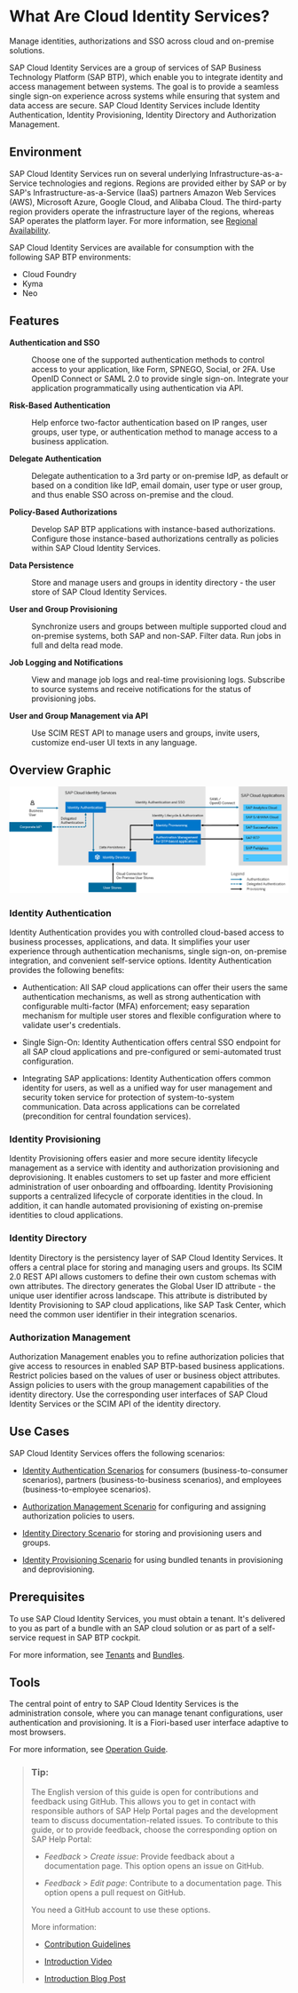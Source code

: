 <!-- loio27882717f44b445fa287936c6f43dc1f -->

# What Are Cloud Identity Services?

Мanage identities, authorizations and SSO across cloud and on-premise solutions. 

SAP Cloud Identity Services are a group of services of SAP Business Technology Platform \(SAP BTP\), which enable you to integrate identity and access management between systems. The goal is to provide a seamless single sign-on experience across systems while ensuring that system and data access are secure. SAP Cloud Identity Services include Identity Authentication, Identity Provisioning, Identity Directory and Authorization Management.





## Environment

SAP Cloud Identity Services run on several underlying Infrastructure-as-a-Service technologies and regions. Regions are provided either by SAP or by SAP's Infrastructure-as-a-Service \(IaaS\) partners Amazon Web Services \(AWS\), Microsoft Azure, Google Cloud, and Alibaba Cloud. The third-party region providers operate the infrastructure layer of the regions, whereas SAP operates the platform layer. For more information, see [Regional Availability](regional-availability-be600ca.md).

SAP Cloud Identity Services are available for consumption with the following SAP BTP environments:

-   Cloud Foundry
-   Kyma
-   Neo



## Features


<dl>
<dt><b>

Authentication and SSO

</b></dt>
<dd>

Choose one of the supported authentication methods to control access to your application, like Form, SPNEGO, Social, or 2FA. Use OpenID Connect or SAML 2.0 to provide single sign-on. Integrate your application programmatically using authentication via API.



</dd><dt><b>

Risk-Based Authentication

</b></dt>
<dd>

Help enforce two-factor authentication based on IP ranges, user groups, user type, or authentication method to manage access to a business application.



</dd><dt><b>

Delegate Authentication

</b></dt>
<dd>

Delegate authentication to a 3rd party or on-premise IdP, as default or based on a condition like IdP, email domain, user type or user group, and thus enable SSO across on-premise and the cloud.



</dd><dt><b>

Policy-Based Authorizations

</b></dt>
<dd>

Develop SAP BTP applications with instance-based authorizations. Configure those instance-based authorizations centrally as policies within SAP Cloud Identity Services.



</dd><dt><b>

Data Persistence 

</b></dt>
<dd>

Store and manage users and groups in identity directory - the user store of SAP Cloud Identity Services.



</dd><dt><b>

User and Group Provisioning 

</b></dt>
<dd>

Synchronize users and groups between multiple supported cloud and on-premise systems, both SAP and non-SAP. Filter data. Run jobs in full and delta read mode.



</dd><dt><b>

Job Logging and Notifications 

</b></dt>
<dd>

View and manage job logs and real-time provisioning logs. Subscribe to source systems and receive notifications for the status of provisioning jobs.



</dd><dt><b>

User and Group Management via API 

</b></dt>
<dd>

Use SCIM REST API to manage users and groups, invite users, customize end-user UI texts in any language.



</dd>
</dl>



<a name="loio27882717f44b445fa287936c6f43dc1f__section_c1h_3z1_t1c"/>

## Overview Graphic

![](images/SCI_Overview_eef5348.png)



### Identity Authentication

Identity Authentication provides you with controlled cloud-based access to business processes, applications, and data. It simplifies your user experience through authentication mechanisms, single sign-on, on-premise integration, and convenient self-service options. Identity Authentication provides the following benefits:

-   Authentication: All SAP cloud applications can offer their users the same authentication mechanisms​, as well as strong authentication with configurable multi-factor \(MFA\) enforcement; easy separation mechanism for multiple user stores and flexible configuration where to validate user's credentials.

-   Single Sign-On: Identity Authentication offers central SSO endpoint for all SAP cloud applications and pre-configured or semi-automated trust configuration​.

-   Integrating SAP applications: Identity Authentication offers common identity for users, as well as a unified way for user management and security token service for protection of ​system-to-system communication. Data across applications can be correlated ​\(precondition for central foundation services\)​.




### Identity Provisioning

Identity Provisioning offers easier and more secure identity lifecycle management as a service with identity and authorization provisioning and deprovisioning. It enables customers to set up faster and more efficient administration of user onboarding and offboarding. Identity Provisioning supports a centralized lifecycle of corporate identities in the cloud. In addition, it can handle automated provisioning of existing on-premise identities to cloud applications.



### Identity Directory

Identity Directory is the persistency layer of SAP Cloud Identity Services. It offers a central place for storing and managing users and groups. Its SCIM 2.0 REST API allows customers to define their own custom schemas with own attributes. The directory generates the Global User ID attribute - the unique user identifier across landscape. This attribute is distributed by Identity Provisioning to SAP cloud applications, like SAP Task Center, which need the common user identifier in their integration scenarios.



### Authorization Management

Authorization Management enables you to refine authorization policies that give access to resources in enabled SAP BTP-based business applications. Restrict policies based on the values of user or business object attributes. Assign policies to users with the group management capabilities of the identity directory. Use the corresponding user interfaces of SAP Cloud Identity Services or the SCIM API of the identity directory.



<a name="loio27882717f44b445fa287936c6f43dc1f__section_pf2_51b_t1c"/>

## Use Cases

SAP Cloud Identity Services offers the following scenarios:

-   [Identity Authentication Scenarios](scenarios-fb9898d.md) for consumers \(business-to-consumer scenarios\), partners \(business-to-business scenarios\), and employees \(business-to-employee scenarios\).

-   [Authorization Management Scenario](https://help.sap.com/docs/identity-authentication/identity-authentication/configuring-authorization-policies?version=Cloud) for configuring and assigning authorization policies to users.

-   [Identity Directory Scenario](https://help.sap.com/docs/identity-provisioning/identity-provisioning/local-identity-directory?version=Cloud) for storing and provisioning users and groups.

-   [Identity Provisioning Scenario](https://help.sap.com/docs/identity-provisioning/identity-provisioning/bundle-tenants-and-connectors?version=Cloud#how-to-use-bundle-tenants) for using bundled tenants in provisioning and deprovisioning.




<a name="loio27882717f44b445fa287936c6f43dc1f__section_yzb_m1b_t1c"/>

## Prerequisites

To use SAP Cloud Identity Services, you must obtain a tenant. It's delivered to you as part of a bundle with an SAP cloud solution or as part of a self-service request in SAP BTP cockpit.

For more information, see [Tenants](tenants-93160eb.md) and [Bundles](bundles-25b65a4.md).



<a name="loio27882717f44b445fa287936c6f43dc1f__section_n5f_v1b_t1c"/>

## Tools

The central point of entry to SAP Cloud Identity Services is the administration console, where you can manage tenant configurations, user authentication and provisioning. It is a Fiori-based user interface adaptive to most browsers.

For more information, see [Operation Guide](https://help.sap.com/docs/identity-authentication/identity-authentication/operation-guide?version=Cloud).



> ### Tip:  
> The English version of this guide is open for contributions and feedback using GitHub. This allows you to get in contact with responsible authors of SAP Help Portal pages and the development team to discuss documentation-related issues. To contribute to this guide, or to provide feedback, choose the corresponding option on SAP Help Portal:
> 
> -   *Feedback* \> *Create issue*: Provide feedback about a documentation page. This option opens an issue on GitHub.
> 
> -   *Feedback* \> *Edit page*: Contribute to a documentation page. This option opens a pull request on GitHub.
> 
> 
> You need a GitHub account to use these options.
> 
> More information:
> 
> -   [Contribution Guidelines](https://help.sap.com/docs/open-documentation-initiative/contribution-guidelines/readme.html)
> 
> -   [Introduction Video](https://www.youtube.com/watch?v=WJ0oarMlVW4)
> 
> -   [Introduction Blog Post](https://blogs.sap.com/2021/11/29/sap-btp-documentation-goes-github-new-collaboration-process/)

